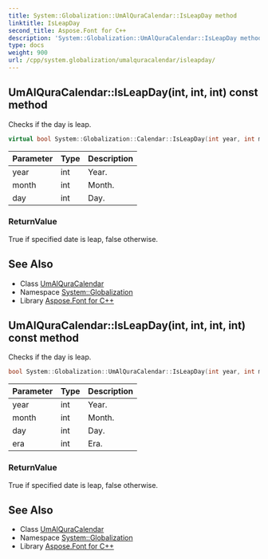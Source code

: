 ```yaml
---
title: System::Globalization::UmAlQuraCalendar::IsLeapDay method
linktitle: IsLeapDay
second_title: Aspose.Font for C++
description: 'System::Globalization::UmAlQuraCalendar::IsLeapDay method. Checks if the day is leap in C++.'
type: docs
weight: 900
url: /cpp/system.globalization/umalquracalendar/isleapday/
---
```

## UmAlQuraCalendar::IsLeapDay(int, int, int) const method


Checks if the day is leap.

```cpp
virtual bool System::Globalization::Calendar::IsLeapDay(int year, int month, int day) const
```


| Parameter | Type | Description |
| --- | --- | --- |
| year | int | Year. |
| month | int | Month. |
| day | int | Day. |

### ReturnValue

True if specified date is leap, false otherwise.

## See Also

* Class [UmAlQuraCalendar](../)
* Namespace [System::Globalization](../../)
* Library [Aspose.Font for C++](../../../)
## UmAlQuraCalendar::IsLeapDay(int, int, int, int) const method


Checks if the day is leap.

```cpp
bool System::Globalization::UmAlQuraCalendar::IsLeapDay(int year, int month, int day, int era) const override
```


| Parameter | Type | Description |
| --- | --- | --- |
| year | int | Year. |
| month | int | Month. |
| day | int | Day. |
| era | int | Era. |

### ReturnValue

True if specified date is leap, false otherwise.

## See Also

* Class [UmAlQuraCalendar](../)
* Namespace [System::Globalization](../../)
* Library [Aspose.Font for C++](../../../)
